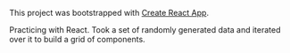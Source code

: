 This project was bootstrapped with [Create React App](https://github.com/facebook/create-react-app).

Practicing with React. Took a set of randomly generated data and iterated over it to build a grid of components.
